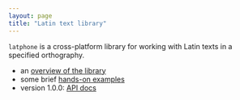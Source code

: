 ```yaml
---
layout: page
title: "Latin text library"
---
```


`latphone` is a cross-platform library for working with Latin texts in a specified orthography.


-   an [overview of the library](overview)
-   some brief [hands-on examples](quick)
-   version 1.0.0: [API docs](api/edu/holycross/shot/latin/index.html)
